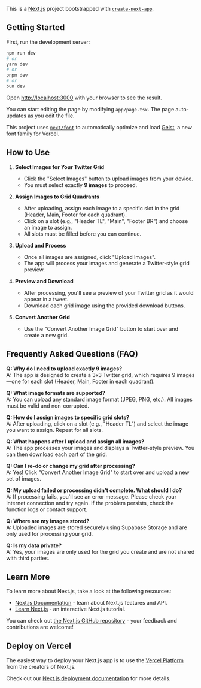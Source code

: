 This is a [Next.js](https://nextjs.org) project bootstrapped with [`create-next-app`](https://nextjs.org/docs/app/api-reference/cli/create-next-app).

## Getting Started

First, run the development server:

```bash
npm run dev
# or
yarn dev
# or
pnpm dev
# or
bun dev
```

Open [http://localhost:3000](http://localhost:3000) with your browser to see the result.

You can start editing the page by modifying `app/page.tsx`. The page auto-updates as you edit the file.

This project uses [`next/font`](https://nextjs.org/docs/app/building-your-application/optimizing/fonts) to automatically optimize and load [Geist](https://vercel.com/font), a new font family for Vercel.

## How to Use

1. **Select Images for Your Twitter Grid**
   - Click the "Select Images" button to upload images from your device.
   - You must select exactly **9 images** to proceed.

2. **Assign Images to Grid Quadrants**
   - After uploading, assign each image to a specific slot in the grid (Header, Main, Footer for each quadrant).
   - Click on a slot (e.g., "Header TL", "Main", "Footer BR") and choose an image to assign.
   - All slots must be filled before you can continue.

3. **Upload and Process**
   - Once all images are assigned, click "Upload Images".
   - The app will process your images and generate a Twitter-style grid preview.

4. **Preview and Download**
   - After processing, you'll see a preview of your Twitter grid as it would appear in a tweet.
   - Download each grid image using the provided download buttons.

5. **Convert Another Grid**
   - Use the "Convert Another Image Grid" button to start over and create a new grid.

## Frequently Asked Questions (FAQ)

**Q: Why do I need to upload exactly 9 images?**  
A: The app is designed to create a 3x3 Twitter grid, which requires 9 images—one for each slot (Header, Main, Footer in each quadrant).

**Q: What image formats are supported?**  
A: You can upload any standard image format (JPEG, PNG, etc.). All images must be valid and non-corrupted.

**Q: How do I assign images to specific grid slots?**  
A: After uploading, click on a slot (e.g., "Header TL") and select the image you want to assign. Repeat for all slots.

**Q: What happens after I upload and assign all images?**  
A: The app processes your images and displays a Twitter-style preview. You can then download each part of the grid.

**Q: Can I re-do or change my grid after processing?**  
A: Yes! Click "Convert Another Image Grid" to start over and upload a new set of images.

**Q: My upload failed or processing didn't complete. What should I do?**  
A: If processing fails, you'll see an error message. Please check your internet connection and try again. If the problem persists, check the function logs or contact support.

**Q: Where are my images stored?**  
A: Uploaded images are stored securely using Supabase Storage and are only used for processing your grid.

**Q: Is my data private?**  
A: Yes, your images are only used for the grid you create and are not shared with third parties.

## Learn More

To learn more about Next.js, take a look at the following resources:

- [Next.js Documentation](https://nextjs.org/docs) - learn about Next.js features and API.
- [Learn Next.js](https://nextjs.org/learn) - an interactive Next.js tutorial.

You can check out [the Next.js GitHub repository](https://github.com/vercel/next.js) - your feedback and contributions are welcome!

## Deploy on Vercel

The easiest way to deploy your Next.js app is to use the [Vercel Platform](https://vercel.com/new?utm_medium=default-template&filter=next.js&utm_source=create-next-app&utm_campaign=create-next-app-readme) from the creators of Next.js.

Check out our [Next.js deployment documentation](https://nextjs.org/docs/app/building-your-application/deploying) for more details.

